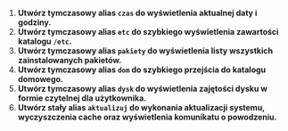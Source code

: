 
1. **Utwórz tymczasowy alias `czas` do wyświetlenia aktualnej daty i godziny.**
2. **Utwórz tymczasowy alias `etc` do szybkiego wyświetlenia zawartości katalogu `/etc`.**
3. **Utwórz tymczasowy alias `pakiety` do wyświetlenia listy wszystkich zainstalowanych pakietów.**
4. **Utwórz tymczasowy alias `dom` do szybkiego przejścia do katalogu domowego.**
5. **Utwórz tymczasowy alias `dysk` do wyświetlenia zajętości dysku w formie czytelnej dla użytkownika.**
6. **Utwórz stały alias `aktualizuj` do wykonania aktualizacji systemu, wyczyszczenia cache oraz wyświetlenia komunikatu o powodzeniu.**
